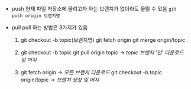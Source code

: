 - push
	현재 파일 저장소에 올리고자 하는 브랜치가 없더라도 올릴 수 있음
	``git push origin 브랜치명``

- pull
	pull 하는 방법은 3가지가 있음
	1. git checkout -b topic(브랜치명)
		git fetch origin
		git merge origin/topic
		
	2. git checkout -b topic
		git pull origin topic -> *topic 브랜치 '만' 다운로드 및 머지*
		
	3. git fetch origin -> *모든 브랜치 다운로드*
		git checkout -b topic origin/topic -> *브랜치 생성 및 머지*

